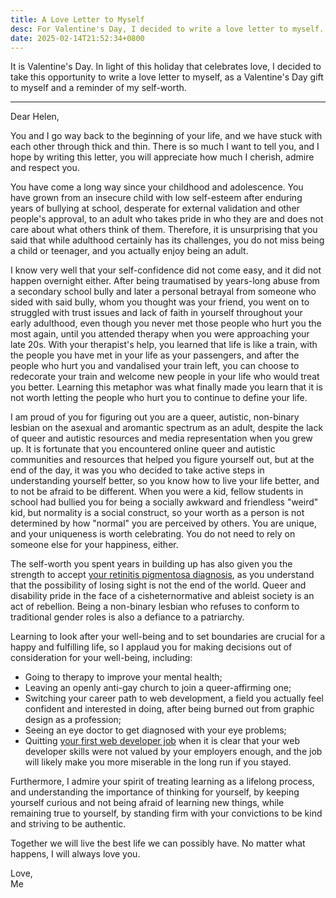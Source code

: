 ```yaml
---
title: A Love Letter to Myself
desc: For Valentine's Day, I decided to write a love letter to myself.
date: 2025-02-14T21:52:34+0800
---
```


It is Valentine's Day. In light of this holiday that celebrates love, I decided to take this opportunity to write a love letter to myself, as a Valentine's Day gift to myself and a reminder of my self-worth.

---

Dear Helen,

You and I go way back to the beginning of your life, and we have stuck with each other through thick and thin. There is so much I want to tell you, and I hope by writing this letter, you will appreciate how much I cherish, admire and respect you.

You have come a long way since your childhood and adolescence. You have grown from an insecure child with low self-esteem after enduring years of bullying at school, desperate for external validation and other people's approval, to an adult who takes pride in who they are and does not care about what others think of them. Therefore, it is unsurprising that you said that while adulthood certainly has its challenges, you do not miss being a child or teenager, and you actually enjoy being an adult.

I know very well that your self-confidence did not come easy, and it did not happen overnight either. After being traumatised by years-long abuse from a secondary school bully and later a personal betrayal from someone who sided with said bully, whom you thought was your friend, you went on to struggled with trust issues and lack of faith in yourself throughout your early adulthood, even though you never met those people who hurt you the most again, until you attended therapy when you were approaching your late 20s. With your therapist's help, you learned that life is like a train, with the people you have met in your life as your passengers, and after the people who hurt you and vandalised your train left, you can choose to redecorate your train and welcome new people in your life who would treat you better. Learning this metaphor was what finally made you learn that it is not worth letting the people who hurt you to continue to define your life.

I am proud of you for figuring out you are a queer, autistic, non-binary lesbian on the asexual and aromantic spectrum as an adult, despite the lack of queer and autistic resources and media representation when you grew up. It is fortunate that you encountered online queer and autistic communities and resources that helped you figure yourself out, but at the end of the day, it was you who decided to take active steps in understanding yourself better, so you know how to live your life better, and to not be afraid to be different. When you were a kid, fellow students in school had bullied you for being a socially awkward and friendless "weird" kid, but normality is a social construct, so your worth as a person is not determined by how "normal" you are perceived by others. You are unique, and your uniqueness is worth celebrating. You do not need to rely on someone else for your happiness, either.

The self-worth you spent years in building up has also given you the strength to accept [your retinitis pigmentosa diagnosis](2024-12-21-living-with-retinitis-pigmentosa.md), as you understand that the possibility of losing sight is not the end of the world. Queer and disability pride in the face of a cisheternormative and ableist society is an act of rebellion. Being a non-binary lesbian who refuses to conform to traditional gender roles is also a defiance to a patriarchy.

Learning to look after your well-being and to set boundaries are crucial for a happy and fulfilling life, so I applaud you for making decisions out of consideration for your well-being, including:

- Going to therapy to improve your mental health;
- Leaving an openly anti-gay church to join a queer-affirming one;
- Switching your career path to web development, a field you actually feel confident and interested in doing, after being burned out from graphic design as a profession;
- Seeing an eye doctor to get diagnosed with your eye problems;
- Quitting [your first web developer job](2025-01-05-first-web-dev-job-retrospective.md) when it is clear that your web developer skills were not valued by your employers enough, and the job will likely make you more miserable in the long run if you stayed.

Furthermore, I admire your spirit of treating learning as a lifelong process, and understanding the importance of thinking for yourself, by keeping yourself curious and not being afraid of learning new things, while remaining true to yourself, by standing firm with your convictions to be kind and striving to be authentic.

Together we will live the best life we can possibly have. No matter what happens, I will always love you.

Love,<br>
Me